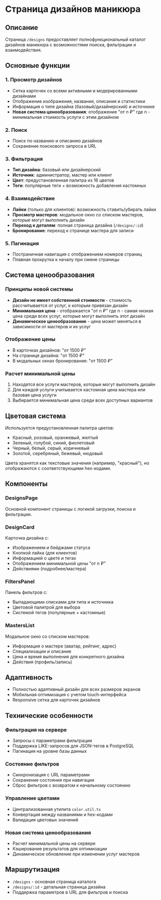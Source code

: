 # Страница дизайнов маникюра

## Описание
Страница `/designs` предоставляет полнофункциональный каталог дизайнов маникюра с возможностями поиска, фильтрации и взаимодействия.

## Основные функции

### 1. Просмотр дизайнов
- Сетка карточек со всеми активными и модерированными дизайнами
- Отображение изображения, названия, описания и статистики
- Информация о типе дизайна (базовый/дизайнерский) и источнике
- **Новая система ценообразования**: отображение "от n ₽" где n - минимальная стоимость услуги с этим дизайном

### 2. Поиск
- Поиск по названию и описанию дизайнов
- Сохранение поискового запроса в URL

### 3. Фильтрация
- **Тип дизайна**: базовый или дизайнерский
- **Источник**: администратор, мастер или клиент
- **Цвет**: предустановленная палитра из 16 цветов
- **Теги**: популярные теги + возможность добавления кастомных

### 4. Взаимодействие
- **Лайки** (только для клиентов): возможность ставить/убирать лайки
- **Просмотр мастеров**: модальное окно со списком мастеров, которые могут выполнить дизайн
- **Переход к деталям**: полная страница дизайна (`/designs/:id`)
- **Бронирование**: переход к странице мастера для записи

### 5. Пагинация
- Постраничная навигация с отображением номеров страниц
- Плавная прокрутка к началу при смене страницы

## Система ценообразования

### Принципы новой системы
- **Дизайн не имеет собственной стоимости** - стоимость рассчитывается от услуг, к которым привязан дизайн
- **Минимальная цена** - отображается "от n ₽" где n - самая низкая цена среди всех услуг, которые могут выполнить этот дизайн
- **Динамическое ценообразование** - цена может меняться в зависимости от мастеров и их услуг

### Отображение цены
- В карточках дизайнов: "от 1500 ₽"
- На странице дизайна: "от 1500 ₽" 
- В модальных окнах бронирования: "от 1500 ₽"

### Расчет минимальной цены
1. Находятся все услуги мастеров, которые могут выполнить дизайн
2. Для каждой услуги учитывается кастомная цена мастера или базовая цена услуги
3. Выбирается минимальная цена среди всех доступных вариантов

## Цветовая система

Используется предустановленная палитра цветов:
- Красный, розовый, оранжевый, желтый
- Зеленый, голубой, синий, фиолетовый
- Черный, белый, серый, коричневый
- Золотой, серебряный, бежевый, нюдовый

Цвета хранятся как текстовые значения (например, "красный"), но отображаются с соответствующими hex-кодами.

## Компоненты

### DesignsPage
Основной компонент страницы с логикой загрузки, поиска и фильтрации.

### DesignCard
Карточка дизайна с:
- Изображением и бейджами статуса
- Кнопкой лайка (для клиентов)
- Информацией о цвете и тегах
- Отображением минимальной цены "от n ₽"
- Действиями (подробнее/мастера)

### FiltersPanel
Панель фильтров с:
- Выпадающими списками для типа и источника
- Цветовой палитрой для выбора
- Системой тегов (популярные + кастомные)

### MastersList
Модальное окно со списком мастеров:
- Информация о мастере (аватар, рейтинг, адрес)
- Специализации и описание
- Цена и время выполнения для конкретного дизайна
- Действия (профиль/запись)

## Адаптивность
- Полностью адаптивный дизайн для всех размеров экранов
- Мобильная оптимизация с учетом touch-интерфейса
- Responsive сетка для карточек дизайнов

## Технические особенности

### Фильтрация на сервере
- Запросы с параметрами фильтрации
- Поддержка LIKE-запросов для JSON-тегов в PostgreSQL
- Пагинация на уровне базы данных

### Состояние фильтров
- Синхронизация с URL параметрами
- Сохранение состояния при навигации
- Сброс фильтров с возвратом к начальному состоянию

### Управление цветами
- Централизованная утилита `color.util.ts`
- Конвертация между названиями и hex-кодами
- Валидация цветовых значений

### Новая система ценообразования
- Расчет минимальной цены на сервере
- Кэширование результатов для оптимизации
- Динамическое обновление при изменении услуг мастеров

## Маршрутизация
- `/designs` - основная страница каталога
- `/designs/:id` - детальная страница дизайна
- Поддержка параметров в URL для фильтров и поиска 